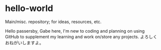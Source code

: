 # hello-world
Main/misc. repository; for ideas, resources, etc.

Hello passersby,
Gabe here, I'm new to coding and planning on using GitHub to supplement my learning and work on/store any projects. よろしくおねがいしますよ。
